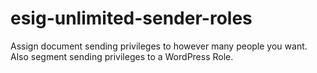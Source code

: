 esig-unlimited-sender-roles
===================================

Assign document sending privileges to however many people you want. Also segment sending privileges to a WordPress Role.
